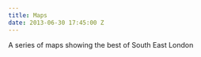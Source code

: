 ```yaml
---
title: Maps
date: 2013-06-30 17:45:00 Z
---
```


A series of maps showing the best of South East London
